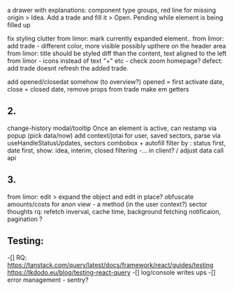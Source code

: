 a drawer with explanations: 
component type groups, red line for missing
origin > Idea. Add a trade and fill it > Open. Pending while element is being filled up

fix styling clutter
from limor: mark currently expanded element..
from limor: add trade - different color, more visible possibly upthere on the header area
from limor: title should be styled diff than the content, text aligned to the left
from limor - icons instead of text "+" etc - check zoom homepage?
defect: add trade doesnt refresh the added trade.

add opened/closedat somehow (to overview?) 
opened = first activate date, close = closed date, remove props from trade make em getters

## 2.
change-history modal/tooltip
Once an element is active, can restamp via popup (pick data/now) 
add context/jotai for user, saved sectors, parse via useHandleStatusUpdates, sectors combobox +  autofill
filter by : status first, date first, show: idea, interim, closed
filtering -... in client? / adjust data call api

## 3.
from limor: edit > expand the object and edit in place?
obfuscate amounts/costs for anon view - a method (in the user context?)
sector thoughts
rq: refetch inverval, cache time, background fetching notificaion, pagination ?

## Testing:
 -[] RQ: https://tanstack.com/query/latest/docs/framework/react/guides/testing
        https://tkdodo.eu/blog/testing-react-query
 -[] log/console writes ups
 -[] error management - sentry? 